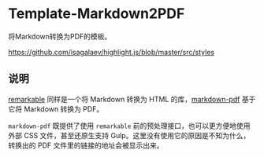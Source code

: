 # Template-Markdown2PDF
将Markdown转换为PDF的模板。

https://github.com/isagalaev/highlight.js/blob/master/src/styles

## 说明

[remarkable](https://github.com/jonschlinkert/remarkable) 同样是一个将 Markdown 转换为 HTML 的库，[markdown-pdf](https://github.com/alanshaw/markdown-pdf) 基于它将 Markdown 转换为 PDF。

`markdown-pdf` 既提供了使用 `remarkable` 前的预处理接口，也可以更方便地使用外部 CSS 文件，甚至还原生支持 Gulp。这里没有使用它的原因是不知为什么，转换出的 PDF 文件里的链接的地址会被显示出来。